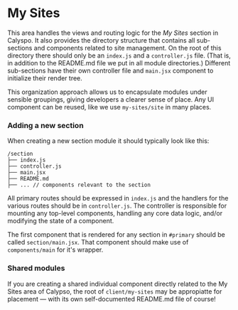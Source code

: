 My Sites
========

This area handles the views and routing logic for the *My Sites* section in Calyspo. It also provides the directory structure that contains all sub-sections and components related to site management. On the root of this directory there should only be an `index.js` and a `controller.js` file. (That is, in addition to the README.md file we put in all module directories.) Different sub-sections have their own controller file and `main.jsx` component to initialize their render tree.

This organization approach allows us to encapsulate modules under sensible groupings, giving developers a clearer sense of place. Any UI component can be reused, like we use `my-sites/site` in many places.

### Adding a new section

When creating a new section module it should typically look like this:

```
/section
├── index.js
├── controller.js
├── main.jsx
├── README.md
├── ... // components relevant to the section
```

All primary routes should be expressed in ```index.js``` and the handlers for the various routes should be in ```controller.js```. The controller is responsible for mounting any top-level components, handling any core data logic, and/or modifying the state of a component.

The first component that is rendered for any section in `#primary` should be called `section/main.jsx`. That component should make use of `components/main` for it's wrapper.

### Shared modules

If you are creating a shared individual component directly related to the My Sites area of Calypso, the root of `client/my-sites` may be appropiatte for placement — with its own self-documented README.md file of course!
